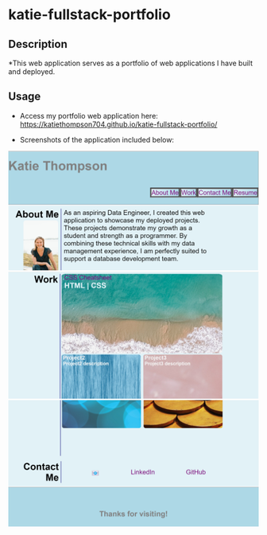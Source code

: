 # katie-fullstack-portfolio

## Description

*This web application serves as a portfolio of web applications I have built and deployed. 


## Usage

* Access my portfolio web application here: https://katiethompson704.github.io/katie-fullstack-portfolio/

* Screenshots of the application included below:
<img src="assets\images\screenshot1.png">
<img src="assets\images\screenshot2.png">
<img src="assets\images\screenshot3.png">
